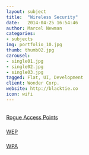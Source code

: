 ```yaml
---
layout: subject
title:  "Wireless Security"
date:   2014-04-25 16:54:46
author: Marcel Newman
categories:
- subjects
img: portfolio_10.jpg
thumb: thumb02.jpg
carousel:
- single01.jpg
- single02.jpg
- single03.jpg
tagged: Flat, UI, Development
client: Wonder Corp.
website: http://blacktie.co
icon: wifi
---
```



<div class="col-md-3" style="margin-top: 5px; margin-bottom: 5px;">
  <a class="btn btn-lg btn-success btn-block btn-rounded" href="{{site.baseurl}}/learn/subjects/wireless-security/rogue-access-points">
    <i class="fa fa-{{ subject.icon }} fa-4x center"></i><br /> Rogue Access Points<br>
  </a>
</div>

<div class="col-md-3" style="margin-top: 5px; margin-bottom: 5px;">
  <a class="btn btn-lg btn-success btn-block btn-rounded" href="{{site.baseurl}}/learn/subjects/wireless-security/wep">
    <i class="fa fa-{{ subject.icon }} fa-4x center"></i><br /> WEP<br>
  </a>
</div>

<div class="col-md-3" style="margin-top: 5px; margin-bottom: 5px;">
  <a class="btn btn-lg btn-success btn-block btn-rounded" href="{{site.baseurl}}/learn/subjects/wireless-security/wpa">
    <i class="fa fa-{{ subject.icon }} fa-4x center"></i><br /> WPA<br>
  </a>
</div>

